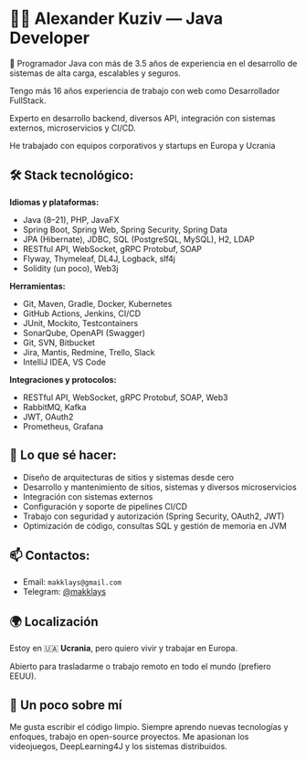 # 👨‍💻 Alexander Kuziv — Java Developer

🎯 Programador Java con más de 3.5 años de experiencia en el desarrollo de sistemas de alta carga, escalables y seguros. 

Tengo más 16 años experiencia de trabajo con web como Desarrollador FullStack. 

Experto en desarrollo backend, diversos API, integración con sistemas externos, microservicios y CI/CD. 

He trabajado con equipos corporativos y startups en Europa y Ucrania

## 🛠️ Stack tecnológico:

**Idiomas y plataformas:**
- Java (8–21), PHP, JavaFX
- Spring Boot, Spring Web, Spring Security, Spring Data
- JPA (Hibernate), JDBC, SQL (PostgreSQL, MySQL), H2, LDAP
- RESTful API, WebSocket, gRPC Protobuf, SOAP
- Flyway, Thymeleaf, DL4J, Logback, slf4j
- Solidity (un poco), Web3j

**Herramientas:**
- Git, Maven, Gradle, Docker, Kubernetes
- GitHub Actions, Jenkins, CI/CD
- JUnit, Mockito, Testcontainers
- SonarQube, OpenAPI (Swagger)
- Git, SVN, Bitbucket
- Jira, Mantis, Redmine, Trello, Slack
- IntelliJ IDEA, VS Code

**Integraciones y protocolos:**
- RESTful API, WebSocket, gRPC Protobuf, SOAP, Web3
- RabbitMQ, Kafka
- JWT, OAuth2
- Prometheus, Grafana

## 📌 Lo que sé hacer:

- Diseño de arquitecturas de sitios y sistemas desde cero
- Desarrollo y mantenimiento de sitios, sistemas y diversos microservicios
- Integración con sistemas externos
- Configuración y soporte de pipelines CI/CD
- Trabajo con seguridad y autorización (Spring Security, OAuth2, JWT)
- Optimización de código, consultas SQL y gestión de memoria en JVM

## 📫 Contactos:

- Email: `makklays@gmail.com`
- Telegram: [@makklays](https://t.me/makklays)

## 🌍 Localización

Estoy en 🇺🇦 **Ucrania**, pero quiero vivir y trabajar en Europa. 

Abierto para trasladarme o trabajo remoto en todo el mundo (prefiero EEUU).

## 🧠 Un poco sobre mí

Me gusta escribir el código limpio. Siempre aprendo nuevas tecnologías y enfoques, trabajo en open-source proyectos. Me apasionan los videojuegos, DeepLearning4J y los sistemas distribuidos.
